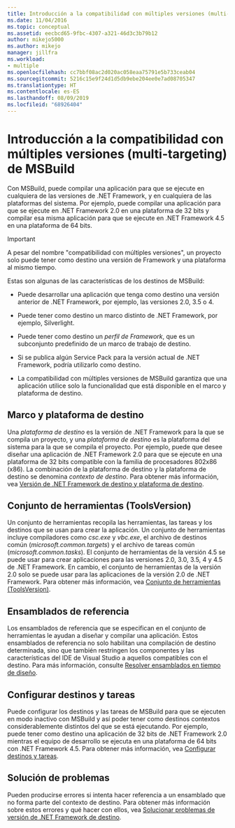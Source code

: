 ```yaml
---
title: Introducción a la compatibilidad con múltiples versiones (multi-targeting) de MSBuild | Microsoft Docs
ms.date: 11/04/2016
ms.topic: conceptual
ms.assetid: eecbcd65-9fbc-4307-a321-46d3c3b79b12
author: mikejo5000
ms.author: mikejo
manager: jillfra
ms.workload:
- multiple
ms.openlocfilehash: cc7bbf08ac2d020ac058eaa75791e5b733ceab04
ms.sourcegitcommit: 5216c15e9f24d1d5db9ebe204ee0e7ad08705347
ms.translationtype: HT
ms.contentlocale: es-ES
ms.lasthandoff: 08/09/2019
ms.locfileid: "68926404"
---
```

# <a name="msbuild-multitargeting-overview"></a>Introducción a la compatibilidad con múltiples versiones (multi-targeting) de MSBuild
Con MSBuild, puede compilar una aplicación para que se ejecute en cualquiera de las versiones de .NET Framework, y en cualquiera de las plataformas del sistema. Por ejemplo, puede compilar una aplicación para que se ejecute en .NET Framework 2.0 en una plataforma de 32 bits y compilar esa misma aplicación para que se ejecute en .NET Framework 4.5 en una plataforma de 64 bits.

> [!IMPORTANT]
> A pesar del nombre "compatibilidad con múltiples versiones", un proyecto solo puede tener como destino una versión de Framework y una plataforma al mismo tiempo.

 Estas son algunas de las características de los destinos de MSBuild:

- Puede desarrollar una aplicación que tenga como destino una versión anterior de .NET Framework, por ejemplo, las versiones 2.0, 3.5 o 4.

- Puede tener como destino un marco distinto de .NET Framework, por ejemplo, Silverlight.

- Puede tener como destino un *perfil de Framework*, que es un subconjunto predefinido de un marco de trabajo de destino.

- Si se publica algún Service Pack para la versión actual de .NET Framework, podría utilizarlo como destino.

- La compatibilidad con múltiples versiones de MSBuild garantiza que una aplicación utilice solo la funcionalidad que está disponible en el marco y plataforma de destino.

## <a name="target-framework-and-platform"></a>Marco y plataforma de destino
 Una *plataforma de destino* es la versión de .NET Framework para la que se compila un proyecto, y una *plataforma de destino* es la plataforma del sistema para la que se compila el proyecto.  Por ejemplo, puede que desee diseñar una aplicación de .NET Framework 2.0 para que se ejecute en una plataforma de 32 bits compatible con la familia de procesadores 802x86 (x86). La combinación de la plataforma de destino y la plataforma de destino se denomina *contexto de destino*. Para obtener más información, vea [Versión de .NET Framework de destino y plataforma de destino](../msbuild/msbuild-target-framework-and-target-platform.md).

## <a name="toolset-toolsversion"></a>Conjunto de herramientas (ToolsVersion)
 Un conjunto de herramientas recopila las herramientas, las tareas y los destinos que se usan para crear la aplicación. Un conjunto de herramientas incluye compiladores como *csc.exe* y *vbc.exe*, el archivo de destinos común (*microsoft.common.targets*) y el archivo de tareas común (*microsoft.common.tasks*). El conjunto de herramientas de la versión 4.5 se puede usar para crear aplicaciones para las versiones 2.0, 3.0, 3.5, 4 y 4.5 de .NET Framework. En cambio, el conjunto de herramientas de la versión 2.0 solo se puede usar para las aplicaciones de la versión 2.0 de .NET Framework. Para obtener más información, vea [Conjunto de herramientas (ToolsVersion)](../msbuild/msbuild-toolset-toolsversion.md).

## <a name="reference-assemblies"></a>Ensamblados de referencia
 Los ensamblados de referencia que se especifican en el conjunto de herramientas le ayudan a diseñar y compilar una aplicación. Estos ensamblados de referencia no solo habilitan una compilación de destino determinada, sino que también restringen los componentes y las características del IDE de Visual Studio a aquellos compatibles con el destino. Para más información, consulte [Resolver ensamblados en tiempo de diseño](../msbuild/resolving-assemblies-at-design-time.md).

## <a name="configure-targets-and-tasks"></a>Configurar destinos y tareas
 Puede configurar los destinos y las tareas de MSBuild para que se ejecuten en modo inactivo con MSBuild y así poder tener como destinos contextos considerablemente distintos del que se está ejecutando.  Por ejemplo, puede tener como destino una aplicación de 32 bits de .NET Framework 2.0 mientras el equipo de desarrollo se ejecuta en una plataforma de 64 bits con .NET Framework 4.5. Para obtener más información, vea [Configurar destinos y tareas](../msbuild/configuring-targets-and-tasks.md).

## <a name="troubleshooting"></a>Solución de problemas
 Pueden producirse errores si intenta hacer referencia a un ensamblado que no forma parte del contexto de destino. Para obtener más información sobre estos errores y qué hacer con ellos, vea [Solucionar problemas de versión de .NET Framework de destino](../msbuild/troubleshooting-dotnet-framework-targeting-errors.md).